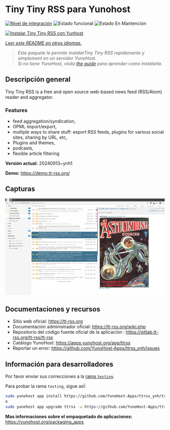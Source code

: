<!--
Este archivo README esta generado automaticamente<https://github.com/YunoHost/apps/tree/master/tools/readme_generator>
No se debe editar a mano.
-->

# Tiny Tiny RSS para Yunohost

[![Nivel de integración](https://dash.yunohost.org/integration/ttrss.svg)](https://ci-apps.yunohost.org/ci/apps/ttrss/) ![Estado funcional](https://ci-apps.yunohost.org/ci/badges/ttrss.status.svg) ![Estado En Mantención](https://ci-apps.yunohost.org/ci/badges/ttrss.maintain.svg)

[![Instalar Tiny Tiny RSS con Yunhost](https://install-app.yunohost.org/install-with-yunohost.svg)](https://install-app.yunohost.org/?app=ttrss)

*[Leer este README en otros idiomas.](./ALL_README.md)*

> *Este paquete le permite instalarTiny Tiny RSS rapidamente y simplement en un servidor YunoHost.*  
> *Si no tiene YunoHost, visita [the guide](https://yunohost.org/install) para aprender como instalarla.*

## Descripción general

Tiny Tiny RSS is a free and open source web-based news feed (RSS/Atom) reader and aggregator.

### Features

- feed aggregation/syndication,
- OPML import/export,
- multiple ways to share stuff: export RSS feeds, plugins for various social sites, sharing by URL, etc,
- Plugins and themes,
- podcasts,
- flexible article filtering


**Versión actual:** 20240913~ynh1

**Demo:** <https://demo.tt-rss.org/>

## Capturas

![Captura de Tiny Tiny RSS](./doc/screenshots/screenshot.png)

## Documentaciones y recursos

- Sitio web oficial: <https://tt-rss.org>
- Documentación administrador oficial: <https://tt-rss.org/wiki.php>
- Repositorio del código fuente oficial de la aplicación : <https://gitlab.tt-rss.org/tt-rss/tt-rss>
- Catálogo YunoHost: <https://apps.yunohost.org/app/ttrss>
- Reportar un error: <https://github.com/YunoHost-Apps/ttrss_ynh/issues>

## Información para desarrolladores

Por favor enviar sus correcciones a la [rama `testing`](https://github.com/YunoHost-Apps/ttrss_ynh/tree/testing).

Para probar la rama `testing`, sigue asÍ:

```bash
sudo yunohost app install https://github.com/YunoHost-Apps/ttrss_ynh/tree/testing --debug
o
sudo yunohost app upgrade ttrss -u https://github.com/YunoHost-Apps/ttrss_ynh/tree/testing --debug
```

**Mas informaciones sobre el empaquetado de aplicaciones:** <https://yunohost.org/packaging_apps>
